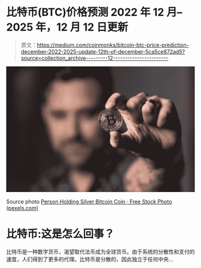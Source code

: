 # 比特币(BTC)价格预测 2022 年 12 月–2025 年，12 月 12 日更新

> 原文：<https://medium.com/coinmonks/bitcoin-btc-price-prediction-december-2022-2025-update-12th-of-december-5ca5ce872ad5?source=collection_archive---------12----------------------->

![](img/ec5c840aefe90bde6ab6bd986b13154f.png)

Source photo [Person Holding Silver Bitcoin Coin · Free Stock Photo (pexels.com)](https://www.pexels.com/photo/person-holding-silver-bitcoin-coin-1447418/)

# 比特币:这是怎么回事？

比特币是一种数字货币，渴望取代法币成为全球货币。由于系统的分散性和支付的速度，人们得到了更多的代理。比特币是分散的，因此独立于任何中央…
